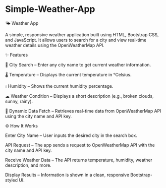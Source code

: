 # Simple-Weather-App

🌤 Weather App

A simple, responsive weather application built using HTML, Bootstrap CSS, and JavaScript.
It allows users to search for a city and view real-time weather details using the OpenWeatherMap API.

✨ Features

📍 City Search – Enter any city name to get current weather information.

🌡 Temperature – Displays the current temperature in °Celsius.

💧 Humidity – Shows the current humidity percentage.

☁ Weather Condition – Displays a short description (e.g., broken clouds, sunny, rainy).

🔄 Dynamic Data Fetch – Retrieves real-time data from OpenWeatherMap API using the city name and API key.

⚙ How It Works

Enter City Name – User inputs the desired city in the search box.

API Request – The app sends a request to OpenWeatherMap API with the city name and API key.

Receive Weather Data – The API returns temperature, humidity, weather description, and more.

Display Results – Information is shown in a clean, responsive Bootstrap-styled UI.
